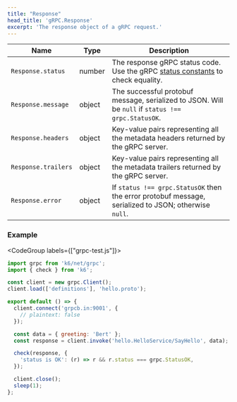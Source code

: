 ```yaml
---
title: "Response"
head_title: 'gRPC.Response'
excerpt: 'The response object of a gRPC request.'
---
```


| Name | Type | Description |
|------|------|-------------|
| `Response.status` | number | The response gRPC status code. Use the gRPC [status constants](/javascript-api/k6-net-grpc/constants) to check equality. |
| `Response.message` | object | The successful protobuf message, serialized to JSON. Will be `null` if `status !== grpc.StatusOK`. |
| `Response.headers` | object | Key-value pairs representing all the metadata headers returned by the gRPC server. |
| `Response.trailers` | object | Key-value pairs representing all the metadata trailers returned by the gRPC server. |
| `Response.error` | object | If `status !== grpc.StatusOK` then the error protobuf message, serialized to JSON; otherwise `null`. |

### Example

<CodeGroup labels={["grpc-test.js"]}>

```javascript
import grpc from 'k6/net/grpc';
import { check } from 'k6';

const client = new grpc.Client();
client.load(['definitions'], 'hello.proto');

export default () => {
  client.connect('grpcb.in:9001', {
    // plaintext: false
  });

  const data = { greeting: 'Bert' };
  const response = client.invoke('hello.HelloService/SayHello', data);

  check(response, {
    'status is OK': (r) => r && r.status === grpc.StatusOK,
  });

  client.close();
  sleep(1);
};
```

</CodeGroup>
